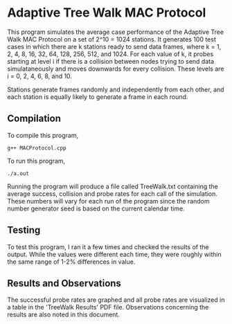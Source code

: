 # Adaptive Tree Walk MAC Protocol

This program simulates the average case performance of the Adaptive Tree Walk MAC Protocol on a set of 2^10 = 1024 stations. It generates 100 test cases in which there are k stations ready to send data frames, where k = 1, 2, 4, 8, 16, 32, 64, 128, 256, 512, and 1024. For each value of k, it probes starting at level i if there is a collision between nodes trying to send data simulataneously and moves downwards for every collision. These levels are i = 0, 2, 4, 6, 8, and 10.

 Stations generate frames randomly and independently from each other, and each station is equally likely to generate a frame in each round. 

## Compilation

To compile this program,

    g++ MACProtocol.cpp

To run this program,

    ./a.out

Running the program will produce a file called TreeWalk.txt containing the average success, collision and probe rates for each call of the simulation. These numbers will vary for each run of the program since the random number generator seed is based on the current calendar time.

## Testing

To test this program, I ran it a few times and checked the results of the
output. While the values were different each time, they were roughly within the
same range of 1-2% differences in value.

## Results and Observations

The successful probe rates are graphed and all probe rates are visualized in
a table in the 'TreeWalk Results' PDF file. Observations concerning the results are also noted in this document.
